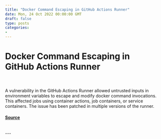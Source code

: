 ```yaml
---
title: "Docker Command Escaping in GitHub Actions Runner"
date: Mon, 24 Oct 2022 00:00:00 GMT
draft: false
type: posts
categories: 
- 
---
```

# Docker Command Escaping in GitHub Actions Runner

<br/>

<br/>
A vulnerability in the GitHub Actions Runner allowed untrusted inputs in environment variables to escape and modify docker command invocations. This affected jobs using container actions, job containers, or service containers. The issue has been patched in multiple versions of the runner.

#### [Source](https://www.cloudvulndb.org/docker-command-escaping-github-actions-runner)

<br/>
---
